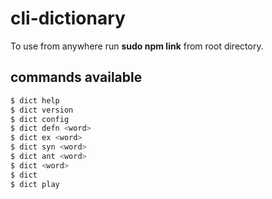 # cli-dictionary

To use from anywhere run <strong>sudo npm link</strong> from root directory.

## commands available
```bash
$ dict help
$ dict version
$ dict config
$ dict defn <word>
$ dict ex <word>
$ dict syn <word>
$ dict ant <word>
$ dict <word>
$ dict 
$ dict play
```
